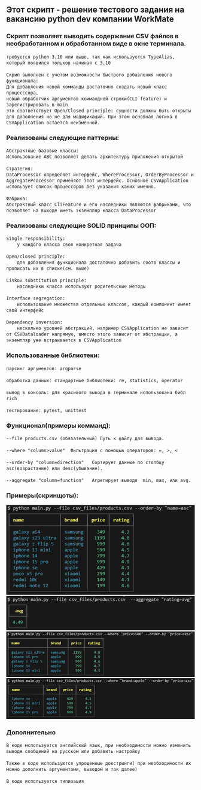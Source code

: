 ## Этот скрипт - решение тестового задания на вакансию python dev компании WorkMate

### Скрипт позволяет выводить содержание CSV файлов в необработанном и обработанном виде  в окне терминала.

    требуется python 3.10 или выше, так как используется TypeAlias, который появился тольков начиная с 3.10

    Скрип выполнен с учетом возможности быстрого добавления нового функционала:
    Для добавления новой комманды достаточно создать новый класс процесссора,
    новый обработчик аргументов коммандной строки(CLI feature) и зарегистрировать в main
    Это соответствует Open/Closed principle: сущности должны быть открыты для дополнения но не для модификаций. При этом основная логика в CSVApplication остается неизменной.

### Реализованы следующие паттерны:

    Абстрактные базовые классы:
    Использование ABC позволяет делать архитектуру приложения открытой

    Стратегия:
    DataProcessor определяет интерфейс, WhereProcessor, OrderByProcessor и AggregateProcessor применяют этот интерфейс. Основное CSVApplication использует список процессоров без указания каких именно.

    Фабрика:
    Абстрактный класс CliFeature и его наследники являются фабриками, что позволяет на выходе иметь экземпляр класса DataProcessor


### Реализованы следующие SOLID принципы ООП:

    Single responsibility:
        у каждого класса своя конкретная задача

    Open/closed principle:
        для добавления функционала достаточно добавить соотв классы и прописать их в списке(см. выше)

    Liskov substitution principle:
        наследники класса используют родительские методы

    Interface segregation:
        использование множества отдельных классов, каждый компонент имеет свой интерфейс

    Dependency inversion:
        несколько уровней абстракций, например CSVApplication не зависит от CSVDataloader напрямую, вместо этого зависит от абстракции, а экземпляр уже встраивается в CSVApplication

### Использованные библиотеки:

    парсинг аргументов: argparse

    обработка данных: стандартные библиотеки: re, statistics, operator

    вывод в консоль: для красивого вывода в терминале использована библ rich

    тестирование: pytest, unittest

### Функционал(примеры комманд):

    --file products.csv	(обязательный) Путь к файлу для вывода.

    --where "column>value"	Фильтрация с помощью операторов: =, >, <

    --order-by "column=direction"	Сортирует данные по столбцу asc(возрастание) или desc(убывание).

    --aggregate "column=function"	Агрегирует выводя  min, max, или avg.

### Примеры(скринщоты):
![пример1](screenshots/01.png)
![пример2](screenshots/02.png)
![пример3](screenshots/03.png)
![пример4](screenshots/04.png)


### Дополнительно

    В коде мспользуется английский язык, при необходимости можно изменить выводж сообщений на русском или добавить настройку

    Также в коде используются упрощенные докстринги( при необходимости их можно дополнить аргументами, выводом и так далее)

    В коде используется типизация